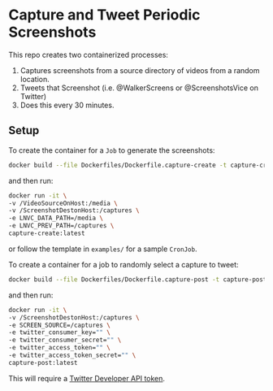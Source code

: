 # Capture and Tweet Periodic Screenshots

This repo creates two containerized processes:

1. Captures screenshots from a source directory of videos from a random location.
2. Tweets that Screenshot (i.e. @WalkerScreens or @ScreenshotsVice on Twitter)
3. Does this every 30 minutes.

## Setup

To create the container for a `Job` to generate the screenshots:

```bash
docker build --file Dockerfiles/Dockerfile.capture-create -t capture-create .
```
and then run:

```bash
docker run -it \
-v /VideoSourceOnHost:/media \
-v /ScreenshotDestonHost:/captures \
-e LNVC_DATA_PATH=/media \
-e LNVC_PREV_PATH=/captures \
capture-create:latest
```

or follow the template in `examples/` for a sample `CronJob`.

To create a container for a job to randomly select a capture to tweet:

```bash
docker build --file Dockerfiles/Dockerfile.capture-post -t capture-post .
```

and then run:

```bash
docker run -it \
-v /ScreenshotDestonHost:/captures \
-e SCREEN_SOURCE=/captures \
-e twitter_consumer_key="" \
-e twitter_consumer_secret="" \
-e twitter_access_token="" \
-e twitter_access_token_secret="" \
capture-post:latest
```

This will require a [Twitter Developer API token](developer.twitter.com). 
